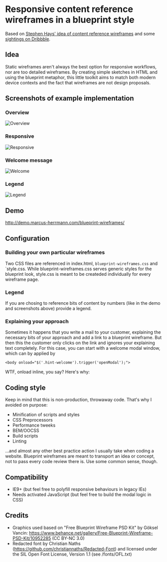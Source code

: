 # Responsive content reference wireframes in a blueprint style

Based on [Stephen Hays' idea of content reference wireframes](http://responsivedesignworkflow.com/) and some [sightings on Dribbble](https://dribbble.com/shots/782399-Blueprint-Wireframe).

## Idea

Static wireframes aren't always the best option for responsive workflows, nor are too detailed wireframes. By creating simple sketches in HTML and using the blueprint metaphor, this little toolkit aims to match both modern device contexts and the fact that wireframes are not design proposals.

## Screenshots of example implementation
### Overview
![Overview](http://demo.marcus-herrmann.com/blueprint-wireframes/demo/1.png)

### Responsive
![Responsive](http://demo.marcus-herrmann.com/blueprint-wireframes/demo/3.png)

### Welcome message
![Welcome](http://demo.marcus-herrmann.com/blueprint-wireframes/demo/2.png)

### Legend
![Legend](http://demo.marcus-herrmann.com/blueprint-wireframes/demo/4.png)

## Demo
http://demo.marcus-herrmann.com/blueprint-wireframes/

## Configuration
### Building your own particular wireframes
Two CSS files are referenced in index.html, `blueprint-wireframes.css` and `style.css. While blueprint-wireframes.css serves generic styles for the blueprint look, style.css is meant to be  createded individually for every wireframe page.

### Legend
If you are chosing to reference bits of content by numbers (like in the demo and screenshots above) provide a legend.

### Explaining your approach
Sometimes it happens that you write a mail to your customer, explaining the necessary bits of your approach and add a link to a blueprint wireframe. But then this the customer only clicks on the link and ignores your explaining text completely. For this case, you can start with a welcome modal window, which can by applied by

 ```
<body onload="$('.hint-welcome').trigger('openModal');">
 ```

WTF, onload inline, you say? Here's why:

## Coding style
Keep in mind that this is non-production, throwaway code. That's why I avoided on purpose:

* Minification of scripts and styles
* CSS Preprocessors
* Performance tweeks
* BEM/OOCSS
* Build scripts
* Linting

…and almost any other best practice action I usually take when coding a website. Blueprint wireframes are meant to transport an idea or concept, not to pass every code review there is. Use some common sense, though.

## Compatibility
* IE9+ (but feel free to polyfill responsive behaviours in legacy IEs)
* Needs activated JavaScript (but feel free to build the modal logic in CSS)

## Credits
* Graphics used based on "Free Blueprint Wireframe PSD Kit" by Göksel Vancin: https://www.behance.net/gallery/Free-Blueprint-Wireframe-PSD-Kit/10952285 (CC BY-NC 3.0)
* Redacted font by Christian Naths (https://github.com/christiannaths/Redacted-Font) and licensed   under the SIL Open Font License, Version 1.1 (see /fonts/OFL.txt)